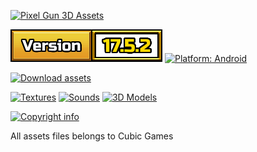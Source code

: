 [![Pixel Gun 3D Assets](/_media/title.png)](#)

[![Version: 17.5.2](/_media/info_version.png)](#)
[![Platform: Android](/_media/info_platform.png)](#)

[![Download assets](/_media/title_download.png)](#)

[![Textures](/_media/btn_texture.png)](Extracted/Texture2D)
[![Sounds](/_media/btn_audio.png)](Extracted/AudioClip)
[![3D Models](/_media/btn_mesh.png)](Extracted/Mesh)

[![Copyright info](/_media/title_copyright.png)](#)

All assets files belongs to Cubic Games
